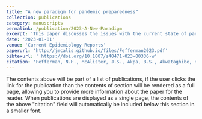 ```yaml
---
title: "A new paradigm for pandemic preparedness"
collection: publications
category: manuscripts
permalink: /publication/2023-A-New-Paradigm
excerpt: 'This paper discusses the issues with the current state of pandemic science and a vision for the future'
date: '2023-01-01'
venue: 'Current Epidemiology Reports'
paperurl: 'http://jmcalis.github.io/files/Fefferman2023.pdf'
bibtexurl: ' https://doi.org/10.1007/s40471-023-00336-w'
citation: 'Fefferman, N.H., McAlister, J.S., Akpa, B.S., Akwataghibe, K., Azad F.T., BarkleyK., Bleichrodt, A., Blum M.J., Bourouiba, L., Bromberg, Y., Candan K.S., Chowell,G.,Clancey, E., Cathroan, F.A., DeWitte, S.N., Fernandez, P., Finnoff, D., Flaherty, D.T.,Gibson, N.L., Harris, N., He, Q., Lofgren, E.T., Miller, D.L., Moody, J., Muccio, K.,Nunn, C.L., Papes, M., Pachalidis, I.Ch., Pasquale, D.K., Reed, M.J., Rogers, M. B.,Schreiner, C. L., Strand E.B., Swanson C.S., Szabo-Rodgers, H. L., and Ryan, S. J. (2023) A New Paradigm for Pandemic Preparedness. <i>Current Epidemiological Reports</i>. https://doi.org/10.1007/s40471-023-00336-w'
---
```

The contents above will be part of a list of publications, if the user clicks the link for the publication than the contents of section will be rendered as a full page, allowing you to provide more information about the paper for the reader. When publications are displayed as a single page, the contents of the above "citation" field will automatically be included below this section in a smaller font.
